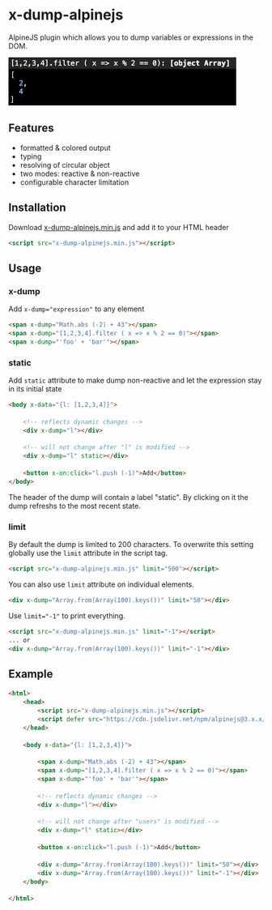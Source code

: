 # x-dump-alpinejs
AlpineJS plugin which allows you to dump variables or expressions in the DOM.

![screenshot](https://raw.githubusercontent.com/flappix/x-dump-alpinejs/refs/heads/main/screenshot1.png)

## Features

- formatted & colored output
- typing
- resolving of circular object
- two modes: reactive & non-reactive
- configurable character limitation 

## Installation

Download [x-dump-alpinejs.min.js](https://raw.githubusercontent.com/flappix/x-dump-alpinejs/refs/heads/main/dist/x-dump-alpinejs.min.js) and add it to your HTML header
```html
<script src="x-dump-alpinejs.min.js"></script>
```

## Usage

### x-dump
Add `x-dump="expression"` to any element

```html
<span x-dump="Math.abs (-2) + 43"></span>
<span x-dump="[1,2,3,4].filter ( x => x % 2 == 0)"></span>
<span x-dump="'foo' + 'bar'"></span>
```

### static
Add `static` attribute to make dump non-reactive and let the expression stay in its initial state

```html
<body x-data="{l: [1,2,3,4]}">
	
	<!-- reflects dynamic changes -->
	<div x-dump="l"></div>
	
	<!-- will not change after "l" is modified -->
	<div x-dump="l" static></div>
	
	<button x-on:click="l.push (-1)">Add</button>
</body>
```

The header of the dump will contain a label "static". By clicking on it the dump refreshs to the most recent state.

### limit

By default the dump is limited to 200 characters.
To overwrite this setting globally use the `limit` attribute in the script tag.
```html
<script src="x-dump-alpinejs.min.js" limit="500"></script>
```

You can also use `limit` attribute on individual elements.

```html
<div x-dump="Array.from(Array(100).keys())" limit="50"></div>
```

Use `limit="-1"` to print everything.
```html
<script src="x-dump-alpinejs.min.js" limit="-1"></script>
... or
<div x-dump="Array.from(Array(100).keys())" limit="-1"></div>
```

## Example

```html
<html>
	<head>
		<script src="x-dump-alpinejs.min.js"></script>
		<script defer src="https://cdn.jsdelivr.net/npm/alpinejs@3.x.x/dist/cdn.min.js"></script>
	</head>

	<body x-data="{l: [1,2,3,4]}">
		
		<span x-dump="Math.abs (-2) + 43"></span>
		<span x-dump="[1,2,3,4].filter ( x => x % 2 == 0)"></span>
		<span x-dump="'foo' + 'bar'"></span>
		
		<!-- reflects dynamic changes -->
		<div x-dump="l"></div>
		
		<!-- will not change after "users" is modified -->
		<div x-dump="l" static></div>
		
		<button x-on:click="l.push (-1)">Add</button>
		
		<div x-dump="Array.from(Array(100).keys())" limit="50"></div>
		<div x-dump="Array.from(Array(100).keys())" limit="-1"></div>
	</body>

</html>
```
